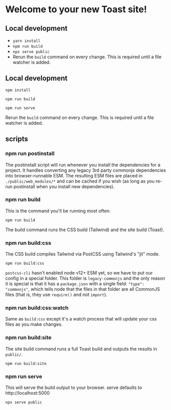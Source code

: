 # Welcome to your new Toast site!

## Local development

- `yarn install`
- `npm run build`
- `npx serve public`
- Rerun the `build` command on every change. This is required until a file watcher is added.

## Local development

```shell
npm install
```

```shell
npm run build
```

```shell
npm run serve
```

Rerun the `build` command on every change. This is required until a file watcher is added.

## scripts

### npm run postinstall

The postinstall script will run whenever you install the dependencies for a project. It handles converting any legacy 3rd party commonjs dependencies into browser-runnable ESM. The resulting ESM files are placed in `./public/web_modules/*` and can be cached if you wish (as long as you re-run postinstall when you install new dependencies).

### npm run build

This is the command you'll be running most often.

```shell
npm run build
```

The build command runs the CSS build (Tailwind) and the site build (Toast).

### npm run build:css

The CSS build compiles Tailwind via PostCSS using Tailwind's "jit" mode.

```shell
npm run build:css
```

`postcss-cli` hasn't enabled node v12+ ESM yet, so we have to put our config in a special folder. This folder is `legacy-commonjs` and the only reason it is special is that it has a `package.json` with a single field: `"type": "commonjs"`, which tells node that the files in that folder are all CommonJS files (that is, they use `require()` and not `import`).

### npm run build:css:watch

Same as `build:css` except it's a watch process that will update your css files as you make changes.

### npm run build:site

The site build command runs a full Toast build and outputs the results in `public/`.

```shell
npm run build:site
```

### npm run serve

This will serve the build output to your browser. serve defaults to http://localhost:5000

```shell
npx serve public
```
